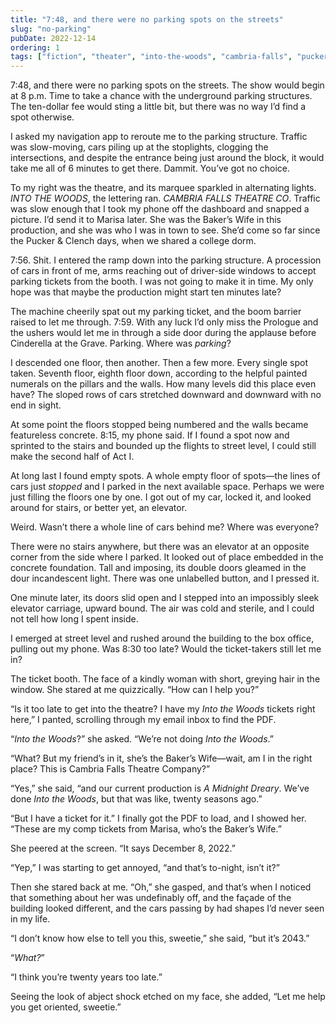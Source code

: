 ```yaml
---
title: "7:48, and there were no parking spots on the streets"
slug: "no-parking"
pubDate: 2022-12-14
ordering: 1
tags: ["fiction", "theater", "into-the-woods", "cambria-falls", "pucker-and-clench", "marisa", "wtf"]
---
```


<span class="small-caps">7:48, and there were no parking spots</span> on the streets. The show would begin at 8 p.m. Time to take a chance with the underground parking structures. The ten-dollar fee would sting a little bit, but there was no way I’d find a spot otherwise.

I asked my navigation app to reroute me to the parking structure. Traffic was slow-moving, cars piling up at the stoplights, clogging the intersections, and despite the entrance being just around the block, it would take me all of 6 minutes to get there. Dammit. You’ve got no choice.

To my right was the theatre, and its marquee sparkled in alternating lights. _INTO THE WOODS_, the lettering ran. _CAMBRIA FALLS THEATRE CO_. Traffic was slow enough that I took my phone off the dashboard and snapped a picture. I’d send it to Marisa later. She was the Baker’s Wife in this production, and she was who I was in town to see. She’d come so far since the Pucker & Clench days, when we shared a college dorm.

7:56. Shit. I entered the ramp down into the parking structure. A procession of cars in front of me, arms reaching out of driver-side windows to accept parking tickets from the booth. I was not going to make it in time. My only hope was that maybe the production might start ten minutes late?

The machine cheerily spat out my parking ticket, and the boom barrier raised to let me through. 7:59. With any luck I’d only miss the Prologue and the ushers would let me in through a side door during the applause before Cinderella at the Grave. Parking. Where was _parking_?

I descended one floor, then another. Then a few more. Every single spot taken. Seventh floor, eighth floor down, according to the helpful painted numerals on the pillars and the walls. How many levels did this place even have? The sloped rows of cars stretched downward and downward with no end in sight.

At some point the floors stopped being numbered and the walls became featureless concrete. 8:15, my phone said. If I found a spot now and sprinted to the stairs and bounded up the flights to street level, I could still make the second half of Act I.

At long last I found empty spots. A whole empty floor of spots—the lines of cars just _stopped_ and I parked in the next available space. Perhaps we were just filling the floors one by one. I got out of my car, locked it, and looked around for stairs, or better yet, an elevator.

Weird. Wasn’t there a whole line of cars behind me? Where was everyone?

There were no stairs anywhere, but there was an elevator at an opposite corner from the side where I parked. It looked out of place embedded in the concrete foundation. Tall and imposing, its double doors gleamed in the dour incandescent light. There was one unlabelled button, and I pressed it.

One minute later, its doors slid open and I stepped into an impossibly sleek elevator carriage, upward bound. The air was cold and sterile, and I could not tell how long I spent inside.

I emerged at street level and rushed around the building to the box office, pulling out my phone. Was 8:30 too late? Would the ticket-takers still let me in?

The ticket booth. The face of a kindly woman with short, greying hair in the window. She stared at me quizzically. “How can I help you?”

“Is it too late to get into the theatre? I have my _Into the Woods_ tickets right here,” I panted, scrolling through my email inbox to find the PDF.

“_Into the Woods_?” she asked. “We’re not doing _Into the Woods_.”

“What? But my friend’s in it, she’s the Baker’s Wife—wait, am I in the right place? This is Cambria Falls Theatre Company?”

“Yes,” she said, “and our current production is _A Midnight Dreary_. We’ve done _Into the Woods_, but that was like, twenty seasons ago.”

“But I have a ticket for it.” I finally got the PDF to load, and I showed her. “These are my comp tickets from Marisa, who’s the Baker’s Wife.”

She peered at the screen. “It says December 8, 2022.”

“Yep,” I was starting to get annoyed, “and that’s to-night, isn’t it?”

Then she stared back at me. “Oh,” she gasped, and that’s when I noticed that something about her was undefinably off, and the façade of the building looked different, and the cars passing by had shapes I’d never seen in my life.

“I don’t know how else to tell you this, sweetie,” she said, “but it’s 2043.”

“_What?_”

“I think you’re twenty years too late.”

Seeing the look of abject shock etched on my face, she added, “Let me help you get oriented, sweetie.”
